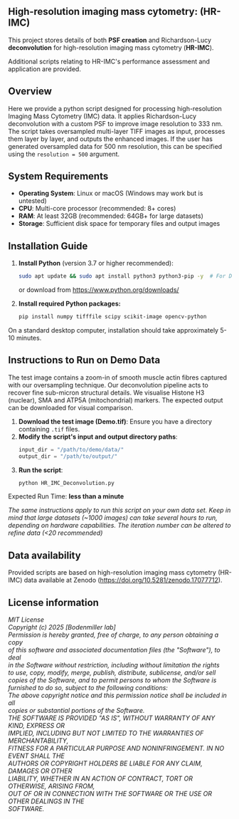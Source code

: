 ## High-resolution imaging mass cytometry: (HR-IMC)



This project stores details of both **PSF creation** and Richardson-Lucy **deconvolution** for high-resolution imaging mass cytometry (**HR-IMC**). 

Additional scripts relating to HR-IMC's performance assessment and application are provided.



## Overview
Here we provide a python script designed for processing high-resolution Imaging Mass Cytometry (IMC) data. It applies Richardson-Lucy deconvolution with a custom PSF to improve image resolution to 333 nm. The script takes oversampled multi-layer TIFF images as input, processes them layer by layer, and outputs the enhanced images. If the user has generated oversampled data for 500 nm resolution, this can be specified using the `resolution = 500` argument.

## System Requirements
- **Operating System**: Linux or macOS (Windows may work but is untested)
- **CPU**: Multi-core processor (recommended: 8+ cores)
- **RAM**: At least 32GB (recommended: 64GB+ for large datasets)
- **Storage**: Sufficient disk space for temporary files and output images

## Installation Guide

1. **Install Python** (version 3.7 or higher recommended):
   ```sh
   sudo apt update && sudo apt install python3 python3-pip -y  # For Debian/Ubuntu
   ````
   or download from https://www.python.org/downloads/

2. **Install required Python packages:**
   ```sh
   pip install numpy tifffile scipy scikit-image opencv-python
   ```

On a standard desktop computer, installation should take approximately 5-10 minutes.




## Instructions to Run on Demo Data

The test image contains a zoom-in of smooth muscle actin fibres captured with our oversampling technique. Our deconvolution pipeline acts to recover fine sub-micron structural details. We visualise Histone H3 (nuclear), SMA and ATP5A (mitochondrial) markers. The expected output can be downloaded for visual comparison. 

1. **Download the test image (Demo.tif)**: Ensure you have a directory containing `.tif` files.
2. **Modify the script's input and output directory paths**:
   ```python
   input_dir = "/path/to/demo/data/"
   output_dir = "/path/to/output/"
   ```
3. **Run the script**:
   ```sh
   python HR_IMC_Deconvolution.py
   ```

Expected Run Time: **less than a minute**

*The same instructions apply to run this script on your own data set. Keep in mind that large datasets (~1000 images) can take several hours to run, depending on hardware capabilities. The iteration number can be altered to refine data (<20 recommended)*

## Data availability
Provided scripts are based on high-resolution imaging mass cytometry (HR-IMC) data available at Zenodo (https://doi.org/10.5281/zenodo.17077712).


## License information

*MIT License  
Copyright (c) 2025 [Bodenmiller lab]  
Permission is hereby granted, free of charge, to any person obtaining a copy  
of this software and associated documentation files (the "Software"), to deal  
in the Software without restriction, including without limitation the rights  
to use, copy, modify, merge, publish, distribute, sublicense, and/or sell  
copies of the Software, and to permit persons to whom the Software is  
furnished to do so, subject to the following conditions:  
The above copyright notice and this permission notice shall be included in all  
copies or substantial portions of the Software.  
THE SOFTWARE IS PROVIDED "AS IS", WITHOUT WARRANTY OF ANY KIND, EXPRESS OR  
IMPLIED, INCLUDING BUT NOT LIMITED TO THE WARRANTIES OF MERCHANTABILITY,  
FITNESS FOR A PARTICULAR PURPOSE AND NONINFRINGEMENT. IN NO EVENT SHALL THE  
AUTHORS OR COPYRIGHT HOLDERS BE LIABLE FOR ANY CLAIM, DAMAGES OR OTHER  
LIABILITY, WHETHER IN AN ACTION OF CONTRACT, TORT OR OTHERWISE, ARISING FROM,  
OUT OF OR IN CONNECTION WITH THE SOFTWARE OR THE USE OR OTHER DEALINGS IN THE  
SOFTWARE.*

